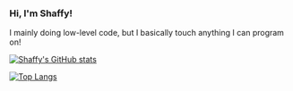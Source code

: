 ### Hi, I'm Shaffy!

I mainly doing low-level code, but I basically touch anything I can program on!

[![Shaffy's GitHub stats](https://github-readme-stats.vercel.app/api?username=ShaffySwitcher)](https://github.com/anuraghazra/github-readme-stats)

[![Top Langs](https://github-readme-stats.vercel.app/api/top-langs/?username=ShaffySwitcher)](https://github.com/anuraghazra/github-readme-stats)
